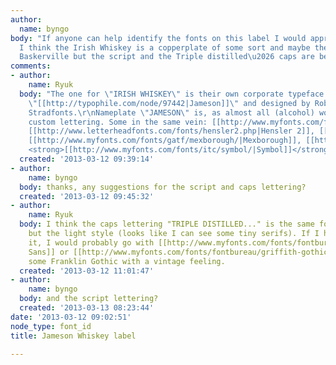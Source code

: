```yaml
---
author:
  name: byngo
body: "If anyone can help identify the fonts on this label I would appreciate it.
  I think the Irish Whiskey is a copperplate of some sort and maybe the 40% etc is
  Baskerville but the script and the Triple distilled\u2026 caps are beyond me.\r\n\r\nThanks"
comments:
- author:
    name: Ryuk
  body: "The one for \"IRISH WHISKEY\" is their own corporate typeface simply called
    \"[[http://typophile.com/node/97442|Jameson]]\" and designed by Robert Stradling,
    Stradfonts.\r\nNameplate \"JAMESON\" is, as almost all (alcohol) woodmarks, a
    custom lettering. Some in the same vein: [[http://www.myfonts.com/fonts/parkinson/modesto|Modesto]],
    [[http://www.letterheadfonts.com/fonts/hensler2.php|Hensler 2]], [[http://www.myfonts.com/fonts/gatf/chipping/|Chipping]],
    [[http://www.myfonts.com/fonts/gatf/mexborough/|Mexborough]], [[http://www.myfonts.com/fonts/gatf/chipperly/|Chipperly]],
    <strong>[[http://www.myfonts.com/fonts/itc/symbol/|Symbol]]</strong>, [[http://www.myfonts.com/fonts/berthold/agora-bq/|Agora]]"
  created: '2013-03-12 09:39:14'
- author:
    name: byngo
  body: thanks, any suggestions for the script and caps lettering?
  created: '2013-03-12 09:45:32'
- author:
    name: Ryuk
  body: I think the caps lettering "TRIPLE DISTILLED..." is the same font "Jameson"
    but the light style (looks like I can see some tiny serifs). If I have to replace
    it, I would probably go with [[http://www.myfonts.com/fonts/fontbureau/benton-sans/|Benton
    Sans]] or [[http://www.myfonts.com/fonts/fontbureau/griffith-gothic|Griffith Gothic]],
    some Franklin Gothic with a vintage feeling.
  created: '2013-03-12 11:01:47'
- author:
    name: byngo
  body: and the script lettering?
  created: '2013-03-13 08:23:44'
date: '2013-03-12 09:02:51'
node_type: font_id
title: Jameson Whiskey label

---
```


